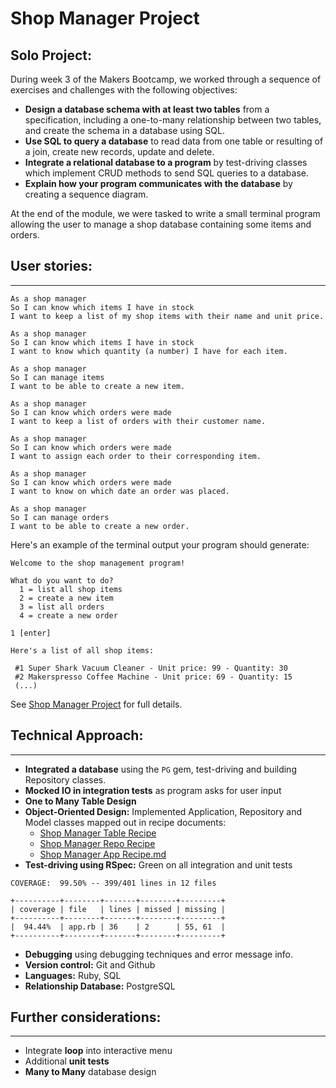 Shop Manager Project
=================

## Solo Project: 

During week 3 of the Makers Bootcamp, we worked through a sequence of exercises and challenges with the following objectives:

* **Design a database schema with at least two tables** from a specification, including a one-to-many relationship between two tables, and create the schema in a database using SQL.
* **Use SQL to query a database** to read data from one table or resulting of a join, create new records, update and delete.
* **Integrate a relational database to a program** by test-driving classes which implement CRUD methods to send SQL queries to a database.
* **Explain how your program communicates with the database** by creating a sequence diagram.

At the end of the module, we were tasked to write a small terminal program allowing the user to manage a shop database containing some items and orders.

##  User stories:
-------

```
As a shop manager
So I can know which items I have in stock
I want to keep a list of my shop items with their name and unit price.

As a shop manager
So I can know which items I have in stock
I want to know which quantity (a number) I have for each item.

As a shop manager
So I can manage items
I want to be able to create a new item.

As a shop manager
So I can know which orders were made
I want to keep a list of orders with their customer name.

As a shop manager
So I can know which orders were made
I want to assign each order to their corresponding item.

As a shop manager
So I can know which orders were made
I want to know on which date an order was placed. 

As a shop manager
So I can manage orders
I want to be able to create a new order.
```

Here's an example of the terminal output your program should generate:

```
Welcome to the shop management program!

What do you want to do?
  1 = list all shop items
  2 = create a new item
  3 = list all orders
  4 = create a new order

1 [enter]

Here's a list of all shop items:

 #1 Super Shark Vacuum Cleaner - Unit price: 99 - Quantity: 30
 #2 Makerspresso Coffee Machine - Unit price: 69 - Quantity: 15
 (...)
```

See [Shop Manager Project](/shop_manager_project.md) for full details.

## Technical Approach:
-----

* **Integrated a database** using the `PG` gem, test-driving and building Repository classes. 
* **Mocked IO in integration tests** as program asks for user input
* **One to Many Table Design**
* **Object-Oriented Design:** Implemented Application, Repository and Model classes mapped out in recipe documents:
  - [Shop Manager Table Recipe](/recipe/shop_manager_table_recipe.md) 
  - [Shop Manager Repo Recipe](/recipe/shop_manager_repo_recipe.md) 
  - [Shop Manager App Recipe.md](/recipe/shop_manager_app_recipe.md) 
* **Test-driving using RSpec:** Green on all integration and unit tests
```
COVERAGE:  99.50% -- 399/401 lines in 12 files

+----------+--------+-------+--------+---------+
| coverage | file   | lines | missed | missing |
+----------+--------+-------+--------+---------+
|  94.44%  | app.rb | 36    | 2      | 55, 61  |
+----------+--------+-------+--------+---------+

```
* **Debugging** using debugging techniques and error message info.
* **Version control:** Git and Github
* **Languages:** Ruby, SQL
* **Relationship Database:** PostgreSQL


## Further considerations:
-----

* Integrate **loop** into interactive menu
* Additional **unit tests**
* **Many to Many** database design

